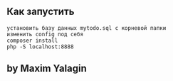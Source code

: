 ## Как запустить 


```
установить базу данных mytodo.sql с корневой папки 
изменить config под себя 
composer install
php -S localhost:8888

```

## by Maxim Yalagin